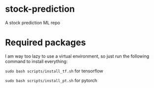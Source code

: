# stock-prediction

A stock prediction ML repo

# Required packages

I am way too lazy to use a virtual environment, so just run the following command to install everything:

`sudo bash scripts/install_tf.sh` for tensorflow

`sudo bash scripts/install_pt.sh` for pytorch
